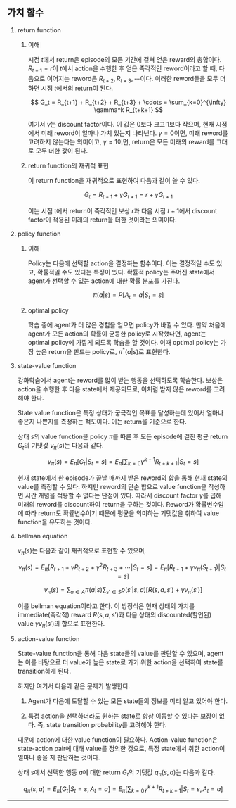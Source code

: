 ## 가치 함수

1. return function

   1. 이해

      시점 $t$에서 return은 episode의 모든 기간에 걸쳐 얻은 reward의 총합이다. $R_{t+1}=r$이 $t$에서 action을 수행한 후 얻은 즉각적인 reword이라고 할 때, 다음으로 이어지는 reword은 $R_{t+2}, R_{t+3}, \cdots$이다. 이러한 reword들을 모두 더하면 시점 $t$에서의 return이 된다.

      $$
      G_t = R_{t+1} + R_{t+2} + R_{t+3} + \cdots = \sum_{k=0}^{\infty} \gamma^k R_{t+k+1}
      $$

      여기서 $\gamma$는 discount factor이다. 이 값은 0보다 크고 1보다 작으며, 현재 시점에서 미래 reword이 얼마나 가치 있는지 나타낸다. $\gamma=0$이면, 미래 reword를 고려하지 않는다는 의미이고, $\gamma=1$이면, return은 모든 미래의 reward를 그대로 모두 더한 값이 된다.

   2. return function의 재귀적 표현

      이 return function을 재귀적으로 표현하여 다음과 같이 쓸 수 있다.

      $$
      G_t = R_{t+1}+\gamma G_{t+1} = r + \gamma G_{t+1}
      $$

      이는 시점 t에서 return이 즉각적인 보상 $r$과 다음 시점 $t+1$에서 discount factor이 적용된 미래의 return을 더한 것이라는 의미이다.

2. policy function

   1. 이해

      Policy는 다음에 선택할 action을 결정하는 함수이다. 이는 결정적일 수도 있고, 확률적일 수도 있다는 특징이 있다. 확률적 policy는 주어진 state에서 agent가 선택할 수 있는 action에 대한 확률 분포를 가진다.

      $$
      \pi(a|s)=P[A_t=a|S_t=s]
      $$

   2. optimal policy

      학습 중에 agent가 더 많은 경험을 얻으면 policy가 바뀔 수 있다. 만약 처음에 agent가 모든 action의 확률이 균등한 policy로 시작했다면, agent는 optimal policy에 가깝게 되도록 학습을 할 것이다. 이때 optimal policy는 가장 높은 return을 만드는 policy로, $\pi^*(a|s)$로 표현한다.

3. state-value function

   강화학습에서 agent는 reword를 많이 받는 행동을 선택하도록 학습한다. 보상은 action을 수행한 후 다음 state에서 제공되므로, 이처럼 받지 않은 reword를 고려해야 한다.

   State value function은 특정 상태가 궁극적인 목표를 달성하는데 있어서 얼마나 좋은지 나쁜지를 측정하는 척도이다. 이는 return을 기준으로 한다.

   상태 $s$의 value function을 policy $\pi$를 따른 후 모든 episode에 걸친 평균 return $G_t$의 기댓값 $v_\pi(s)$는 다음과 같다.

   $$
   v_\pi(s) = E_\pi[G_t|S_t=s]=E_\pi[\displaystyle\sum_{k=0}\gamma^{k+1}R_{t+k+1}|S_t=s]
   $$

   현재 state에서 한 episode가 끝날 때까지 받은 reword의 합을 통해 현재 state의 value를 측정할 수 있다. 하지만 reword의 단순 합으로 value function을 작성하면 시간 개념을 적용할 수 없다는 단점이 있다. 따라서 discount factor $\gamma$를 곱해 미래의 reword를 discount하여 return을 구하는 것이다. Reword가 확률변수임에 따라 return도 확률변수이기 때문에 평균을 의미하는 기댓값을 취하여 value function을 유도하는 것이다.

4. bellman equation

   $v_\pi(s)$는 다음과 같이 재귀적으로 표현할 수 있으며,

   $$
   v_\pi(s) = E_\pi[R_{t+1}+\gamma R_{t+2}+\gamma^2 R_{t+3}+\cdots|S_t=s] = E_\pi[R_{t+1}+\gamma v_{\pi}(S_{t+1})|S_t=s]
   $$

   $$
   v_\pi(s) = \sum_{a\in A}\pi(a|s)\sum_{s'\in S}p(s'|s,a)[R(s,a,s')+\gamma v_\pi(s')]
   $$

   이를 bellman equation이라고 한다. 이 방정식은 현재 상태의 가치를 immediate(즉각적) reward $R(s,a,s')$과 다음 상태의 discounted(할인된) value $\gamma v_\pi(s')$의 합으로 표현한다.

5. action-value function

   State-value function을 통해 다음 state들의 value를 판단할 수 있으며, agent는 이를 바탕으로 더 value가 높은 state로 가기 위한 action을 선택하여 state를 transition하게 된다.

   하지만 여기서 다음과 같은 문제가 발생한다.

   1. Agent가 다음에 도달할 수 있는 모든 state들의 정보를 미리 알고 있어야 한다.

   2. 특정 action을 선택하더라도 원하는 state로 항상 이동할 수 있다는 보장이 없다. 즉, state transition probability를 고려해야 한다.

   때문에 action에 대한 value function이 필요하다. Action-value function은 state-action pair에 대해 value를 정의한 것으로, 특정 state에서 취한 action이 얼마나 좋을 지 판단하는 것이다.

   상태 $s$에서 선택한 행동 $a$에 대한 return $G_t$의 기댓값 $q_\pi(s,a)$는 다음과 같다.

   $$
   q_\pi(s,a) = E_\pi[G_t|S_t=s,A_t=a] = E_\pi[\displaystyle\sum_{k=0}\gamma^{k+1}R_{t+k+1}|S_t=s,A_t=a]
   $$

---
